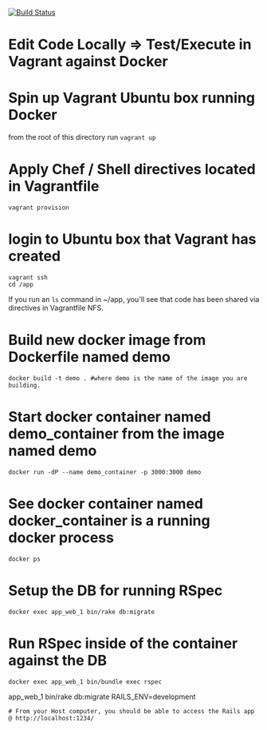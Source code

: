 [![Build Status](https://travis-ci.org/xacaxulu/RailsDockerVagrantDevKit.svg)](https://travis-ci.org/xacaxulu/RailsDockerVagrantDevKit)

# Edit Code Locally => Test/Execute in Vagrant against Docker

###

# Spin up Vagrant Ubuntu box running Docker

from the root of this directory run `vagrant up`

# Apply Chef / Shell directives located in Vagrantfile
``` shell
vagrant provision
```
# login to Ubuntu box that Vagrant has created
``` shell
vagrant ssh
cd /app
```
If you run an `ls` command in ~/app, you'll see that code has been shared via directives in Vagrantfile NFS.


# Build new docker image from Dockerfile named demo
``` shell
docker build -t demo . #where demo is the name of the image you are building.
```

# Start docker container named demo_container from the image named demo
``` shell
docker run -dP --name demo_container -p 3000:3000 demo
```

# See docker container named docker_container is a running docker process
``` shell
docker ps
```

# Setup the DB for running RSpec
``` shell
docker exec app_web_1 bin/rake db:migrate
```

# Run RSpec inside of the container against the DB
``` shell
docker exec app_web_1 bin/bundle exec rspec
```
app_web_1 bin/rake db:migrate RAILS_ENV=development
```
# From your Host computer, you should be able to access the Rails app @ http://localhost:1234/
